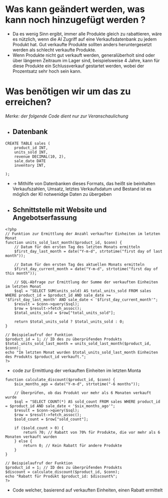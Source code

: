 # Was kann geändert werden, was kann noch hinzugefügt werden ? 
+ Da es wenig Sinn ergibt, immer alle Produkte gleich zu rabattieren, wäre es nützlich, wenn die AI Zugriff auf eine Verkaufsdatenbank zu jedem Produkt hat. Gut verkaufte Produkte sollten anders heruntergesetzt werden als schlecht verkaufte Produkte. 
+ Wenn Produkte nicht gut verkauft werden, generalüberholt sind oder über längeren Zeitraum im Lager sind, beispielsweise 4 Jahre, kann für diese Produkte ein Schlussverkauf gestartet werden, wobei der Prozentsatz sehr hoch sein kann. 

# Was benötigen wir um das zu erreichen? 
_Merke: der folgende Code dient nur zur Veranschaulichung_
+ ## Datenbank 
```
CREATE TABLE sales (
    product_id INT,
    units_sold INT,
    revenue DECIMAL(10, 2),
    sale_date DATE
    inventory INT,
    
);
````
+ -> Mithilfe von Datenbanken dieses Formats, das heißt sie beinhalten Verkaufszahlen, Umsatz, letztes Verkaufsdatum und Bestand ist es möglich der KI notwenidge Daten zu übergeben 
+ ## Schnittstelle mit Website und Angebotserfassung 
```
<?php
// Funktion zur Ermittlung der Anzahl verkaufter Einheiten im letzten Monat
function units_sold_last_month($product_id, $conn) {
    // Datum für den ersten Tag des letzten Monats ermitteln
    $first_day_last_month = date("Y-m-d", strtotime("first day of last month"));
    
    // Datum für den ersten Tag des aktuellen Monats ermitteln
    $first_day_current_month = date("Y-m-d", strtotime("first day of this month"));

    // SQL-Abfrage zur Ermittlung der Summe der verkauften Einheiten im letzten Monat
    $sql = "SELECT SUM(units_sold) AS total_units_sold FROM sales WHERE product_id = $product_id AND sale_date >= '$first_day_last_month' AND sale_date < '$first_day_current_month'";
    $result = $conn->query($sql);
    $row = $result->fetch_assoc();
    $total_units_sold = $row["total_units_sold"];

    return $total_units_sold ? $total_units_sold : 0;
}

// Beispielaufruf der Funktion
$product_id = 1; // ID des zu überprüfenden Produkts
$total_units_sold_last_month = units_sold_last_month($product_id, $conn);
echo "Im letzten Monat wurden $total_units_sold_last_month Einheiten des Produkts $product_id verkauft.";
?>
``` 
+ code zur Ermittlung der verkauften Einheiten im letzten Monta
```
function calculate_discount($product_id, $conn) {
    $six_months_ago = date("Y-m-d", strtotime("-6 months"));

    // Überprüfen, ob das Produkt vor mehr als 6 Monaten verkauft wurde
    $sql = "SELECT COUNT(*) AS sold_count FROM sales WHERE product_id = $product_id AND sale_date < '$six_months_ago'";
    $result = $conn->query($sql);
    $row = $result->fetch_assoc();
    $sold_count = $row["sold_count"];

    if ($sold_count > 0) {
        return 70; // Rabatt von 70% für Produkte, die vor mehr als 6 Monaten verkauft wurden
    } else {
        return 0; // Kein Rabatt für andere Produkte
    }
}

// Beispielaufruf der Funktion
$product_id = 1; // ID des zu überprüfenden Produkts
$discount = calculate_discount($product_id, $conn);
echo "Rabatt für Produkt $product_id: $discount%";
?>
```

+ Code welcher, basierend auf verkauften Einheiten, einen Rabatt ermittelt
